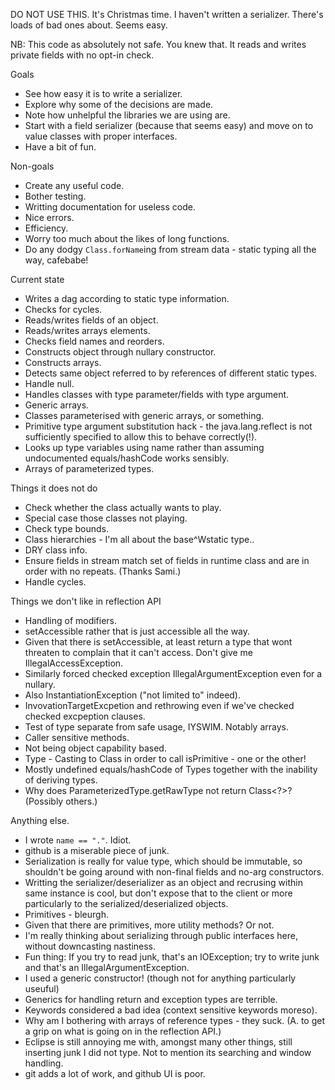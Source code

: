 DO NOT USE THIS. It's Christmas time. I haven't written a serializer. There's loads of bad ones about. Seems easy.

NB: This code as absolutely not safe. You knew that. It reads and writes private fields with no opt-in check.

Goals

 - See how easy it is to write a serializer.
 - Explore why some of the decisions are made.
 - Note how unhelpful the libraries we are using are.
 - Start with a field serializer (because that seems easy) and move on to value classes with proper interfaces.
 - Have a bit of fun.

Non-goals

 - Create any useful code.
 - Bother testing.
 - Writting documentation for useless code.
 - Nice errors.
 - Efficiency.
 - Worry too much about the likes of long functions.
 - Do any dodgy `Class.forName`ing from stream data - static typing all the way, cafebabe!

Current state

 - Writes a dag according to static type information.
 - Checks for cycles.
 - Reads/writes fields of an object.
 - Reads/writes arrays elements.
 - Checks field names and reorders.
 - Constructs object through nullary constructor.
 - Constructs arrays.
 - Detects same object referred to by references of different static types.
 - Handle null.
 - Handles classes with type parameter/fields with type argument.
 - Generic arrays.
 - Classes parameterised with generic arrays, or something.
 - Primitive type argument substitution hack - the java.lang.reflect is not sufficiently specified to allow this to behave correctly(!).
 - Looks up type variables using name rather than assuming undocumented equals/hashCode works sensibly.
 - Arrays of parameterized types.

Things it does not do

 - Check whether the class actually wants to play.
 - Special case those classes not playing.
 - Check type bounds.
 - Class hierarchies - I'm all about the base^Wstatic type..
 - DRY class info.
 - Ensure fields in stream match set of fields in runtime class and are in order with no repeats. (Thanks Sami.) 
 - Handle cycles.

Things we don't like in reflection API

 - Handling of modifiers.
 - setAccessible rather that is just accessible all the way.
 - Given that there is setAccessible, at least return a type that wont threaten to complain that it can't access. Don't give me IllegalAccessException.
 - Similarly forced checked exception IllegalArgumentException even for a nullary.
 - Also InstantiationException ("not limited to" indeed).
 - InvovationTargetExcpetion and rethrowing even if we've checked checked excpeption clauses.
 - Test of type separate from safe usage, IYSWIM. Notably arrays.
 - Caller sensitive methods.
 - Not being object capability based. 
 - Type - Casting to Class in order to call isPrimitive - one or the other!
 - Mostly undefined equals/hashCode of Types together with the inability of deriving types.
 - Why does ParameterizedType.getRawType not return Class<?>? (Possibly others.)

Anything else.

 - I wrote `name == "."`. Idiot.
 - github is a miserable piece of junk.
 - Serialization is really for value type, which should be immutable, so shouldn't be going around with non-final fields and no-arg constructors.
 - Writting the serializer/deserializer as an object and recrusing within same instance is cool, but don't expose that to the client or more particularly to the serialized/deserialized objects.
 - Primitives - bleurgh.
 - Given that there are primitives, more utility methods? Or not.
 - I'm really thinking about serializing through public interfaces here, without downcasting nastiness.
 - Fun thing: If you try to read junk, that's an IOException; try to write junk and that's an IllegalArgumentException.
 - I used a generic constructor! (though not for anything particularly useuful)
 - Generics for handling return and exception types are terrible.
 - Keywords considered a bad idea (context sensitive keywords moreso).
 - Why am I bothering with arrays of reference types - they suck. (A. to get a grip on what is going on in the reflection API.)
 - Eclipse is still annoying me with, amongst many other things, still inserting junk I did not type. Not to mention its searching and window handling.
 - git adds a lot of work, and github UI is poor.

